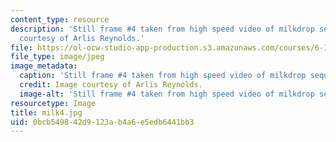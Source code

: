 ```yaml
---
content_type: resource
description: 'Still frame #4 taken from high speed video of milkdrop sequence. Image
  courtesy of Arlis Reynolds.'
file: https://ol-ocw-studio-app-production.s3.amazonaws.com/courses/6-163-strobe-project-laboratory-fall-2005/0bcb549842d9123ab4a6e5edb6441bb3_milk4.jpg
file_type: image/jpeg
image_metadata:
  caption: 'Still frame #4 taken from high speed video of milkdrop sequence.'
  credit: Image courtesy of Arlis Reynolds.
  image-alt: 'Still frame #4 taken from high speed video of milkdrop sequence.'
resourcetype: Image
title: milk4.jpg
uid: 0bcb5498-42d9-123a-b4a6-e5edb6441bb3
---
```

